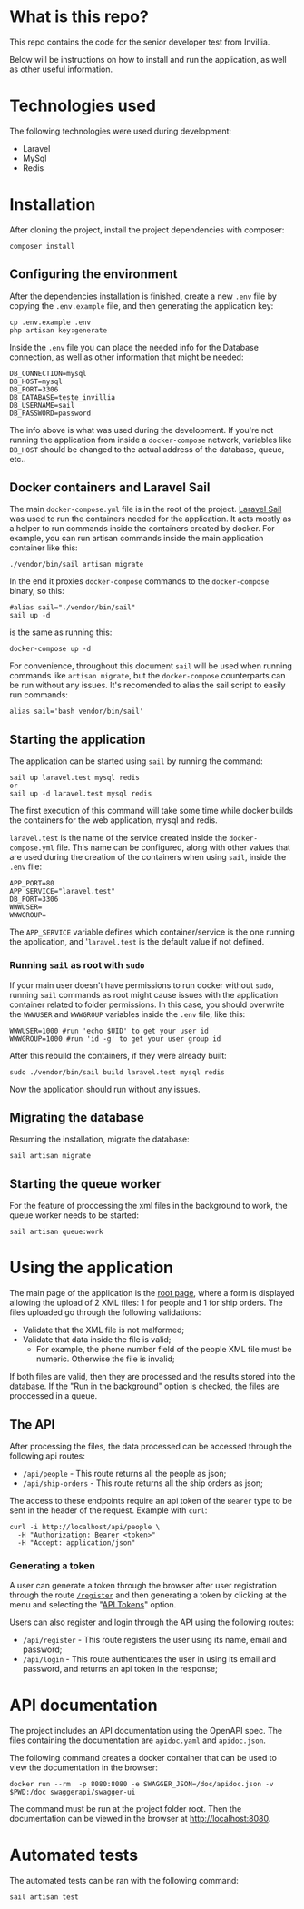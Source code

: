 # What is this repo?
This repo contains the code for the senior developer test from Invillia.

Below will be instructions on how to install and run the application, as well as other useful information.

# Technologies used
The following technologies were used during development:
- Laravel
- MySql
- Redis


# Installation
After cloning the project, install the project dependencies with composer:
```
composer install
```

## Configuring the environment
After the dependencies installation is finished, create a new ```.env``` file by copying the ```.env.example``` file, and then generating the application key:
```
cp .env.example .env
php artisan key:generate
```

Inside the ```.env``` file you can place the needed info for the Database connection, as well as other information that might be needed:
```
DB_CONNECTION=mysql
DB_HOST=mysql
DB_PORT=3306
DB_DATABASE=teste_invillia
DB_USERNAME=sail
DB_PASSWORD=password
```
The info above is what was used during the development. If you're not running the application from inside a ```docker-compose``` network, variables like ```DB_HOST``` should be changed to the actual address of the database, queue, etc..

## Docker containers and Laravel Sail
The main ```docker-compose.yml``` file is in the root of the project.
[Laravel Sail](https://github.com/laravel/sail) was used to run the containers needed for the application. It acts mostly as a helper to run commands inside the containers created by docker. For example, you can run artisan commands inside the main application container like this:
```
./vendor/bin/sail artisan migrate
```

In the end it proxies ```docker-compose``` commands to the ```docker-compose``` binary, so this:
```
#alias sail="./vendor/bin/sail"
sail up -d
```
is the same as running this:
```
docker-compose up -d
```

For convenience, throughout this document ```sail``` will be used when running commands like ```artisan migrate```, but the ```docker-compose``` counterparts can be run without any issues.
It's recomended to alias the sail script to easily run commands:
```
alias sail='bash vendor/bin/sail'
```

## Starting the application 
The application can be started using ```sail``` by running the command:
```
sail up laravel.test mysql redis
or
sail up -d laravel.test mysql redis
```
The first execution of this command will take some time while docker builds the containers for the web application, mysql and redis.

```laravel.test``` is the name of the service created inside the ```docker-compose.yml``` file.
This name can be configured, along with other values that are used during the creation of the containers when using ```sail```, inside the ```.env``` file:
```
APP_PORT=80
APP_SERVICE="laravel.test"
DB_PORT=3306
WWWUSER=
WWWGROUP=
```
The ```APP_SERVICE``` variable defines which container/service is the one running the application, and '```laravel.test``` is the default value if not defined.

### Running ```sail``` as root with ```sudo```
If your main user doesn't have permissions to run docker without ```sudo```, running ```sail``` commands as root might cause issues with the application container related to folder permissions. In this case, you should overwrite the ```WWWUSER``` and ```WWWGROUP``` variables inside the ```.env``` file, like this:
```
WWWUSER=1000 #run 'echo $UID' to get your user id
WWWGROUP=1000 #run 'id -g' to get your user group id
```
After this rebuild the containers, if they were already built:
```
sudo ./vendor/bin/sail build laravel.test mysql redis
```
Now the application should run without any issues. 

## Migrating the database
Resuming the installation, migrate the database:
```
sail artisan migrate
```

## Starting the queue worker
For the feature of proccessing the xml files in the background to work, the queue worker needs to be started:
```
sail artisan queue:work
```

# Using the application
The main page of the application is the [root page](http://localhost), where a form is displayed allowing the upload of 2 XML files: 1 for people and 1 for ship orders.
The files uploaded go through the following validations:
  - Validate that the XML file is not malformed;
  - Validate that data inside the file is valid;
    - For example, the phone number field of the people XML file must be numeric. Otherwise the file is invalid;

If both files are valid, then they are processed and the results stored into the database.
If the "Run in the background" option is checked, the files are proccessed in a queue.

## The API
After processing the files, the data processed can be accessed through the following api routes:
  - ```/api/people``` - This route returns all the people as json;
  - ```/api/ship-orders``` - This route returns all the ship orders as json;

The access to these endpoints require an api token of the ```Bearer``` type to be sent in the header of the request. Example with ```curl```:
```
curl -i http://localhost/api/people \
  -H "Authorization: Bearer <token>"
  -H "Accept: application/json"
```

### Generating a token
A user can generate a token through the browser after user registration through the route [```/register```](http://localhost/register) and then generating a token by clicking at the menu and selecting the "[API Tokens](http://localhost/user/api-tokens)" option.

Users can also register and login through the API using the following routes:
  - ```/api/register``` - This route registers the user using its name, email and password;
  - ```/api/login``` - This route authenticates the user in using its email and password, and returns an api token in the response;

# API documentation
The project includes an API documentation using the OpenAPI spec. The files containing the documentation are ```apidoc.yaml``` and ```apidoc.json```.

The following command creates a docker container that can be used to view the documentation in the browser:
```
docker run --rm  -p 8080:8080 -e SWAGGER_JSON=/doc/apidoc.json -v $PWD:/doc swaggerapi/swagger-ui
```
The command must be run at the project folder root. Then the documentation can be viewed in the browser at [http://localhost:8080](http://localhost:8080).

# Automated tests
The automated tests can be ran with the following command:
```
sail artisan test
```
